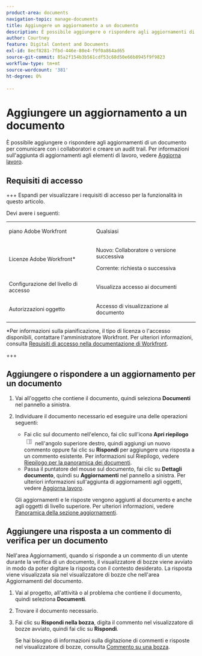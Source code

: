 ```yaml
---
product-area: documents
navigation-topic: manage-documents
title: Aggiungere un aggiornamento a un documento
description: È possibile aggiungere o rispondere agli aggiornamenti di un documento per comunicare con i collaboratori e creare un audit trail. Per informazioni sull'aggiunta di aggiornamenti agli elementi di lavoro, vedere Aggiornare il lavoro.
author: Courtney
feature: Digital Content and Documents
exl-id: 8ecf8281-7fbd-446e-80e4-f9f0a864ad65
source-git-commit: 85a2f154b3b561cdf53c68d50e66b8945f9f9823
workflow-type: tm+mt
source-wordcount: '381'
ht-degree: 0%

---
```


# Aggiungere un aggiornamento a un documento

<!--Audited: April, 2024-->

È possibile aggiungere o rispondere agli aggiornamenti di un documento per comunicare con i collaboratori e creare un audit trail. Per informazioni sull&#39;aggiunta di aggiornamenti agli elementi di lavoro, vedere [Aggiorna lavoro](../../workfront-basics/updating-work-items-and-viewing-updates/update-work.md).

## Requisiti di accesso

+++ Espandi per visualizzare i requisiti di accesso per la funzionalità in questo articolo.

Devi avere i seguenti:

<table style="table-layout:auto"> 
 <col> 
 <col> 
 <tbody> 
  <tr> 
   <td role="rowheader">piano Adobe Workfront</td> 
   <td> <p> Qualsiasi</p> </td> 
  </tr> 
  <tr> 
   <td role="rowheader">Licenze Adobe Workfront*</td> 
   <td> <p>Nuovo: Collaboratore o versione successiva</p> 
   <p>Corrente: richiesta o successiva</p>
   </td> 
  </tr> 
  <tr> 
   <td role="rowheader">Configurazione del livello di accesso</td> 
   <td> <p>Visualizza accesso ai documenti</p> </td> 
  </tr>

<tr> 
   <td role="rowheader">Autorizzazioni oggetto</td> 
   <td> <p>Accesso di visualizzazione al documento</p> </td> 
  </tr> 
 </tbody> 
</table>

*Per informazioni sulla pianificazione, il tipo di licenza o l&#39;accesso disponibili, contattare l&#39;amministratore Workfront. Per ulteriori informazioni, consulta [Requisiti di accesso nella documentazione di Workfront](/help/quicksilver/administration-and-setup/add-users/access-levels-and-object-permissions/access-level-requirements-in-documentation.md).

+++

## Aggiungere o rispondere a un aggiornamento per un documento

1. Vai all&#39;oggetto che contiene il documento, quindi seleziona **Documenti** nel pannello a sinistra.
1. Individuare il documento necessario ed eseguire una delle operazioni seguenti:

   * Fai clic sul documento nell&#39;elenco, fai clic sull&#39;icona **Apri riepilogo** ![Apri riepilogo](assets/qs-summary-in-new-toolbar-small.png) nell&#39;angolo superiore destro, quindi aggiungi un nuovo commento oppure fai clic su **Rispondi** per aggiungere una risposta a un commento esistente. Per informazioni sul Riepilogo, vedere [Riepilogo per la panoramica dei documenti](../../documents/managing-documents/summary-for-documents.md).
   * Passa il puntatore del mouse sul documento, fai clic su **Dettagli documento**, quindi su **Aggiornamenti** nel pannello a sinistra.
Per ulteriori informazioni sull&#39;aggiunta di aggiornamenti agli oggetti, vedere [Aggiorna lavoro](../../workfront-basics/updating-work-items-and-viewing-updates/update-work.md).

   Gli aggiornamenti e le risposte vengono aggiunti al documento e anche agli oggetti di livello superiore. Per ulteriori informazioni, vedere [Panoramica della sezione aggiornamenti](../../workfront-basics/updating-work-items-and-viewing-updates/updates-tab-overview.md).


## Aggiungere una risposta a un commento di verifica per un documento

Nell&#39;area Aggiornamenti, quando si risponde a un commento di un utente durante la verifica di un documento, il visualizzatore di bozze viene avviato in modo da poter digitare la risposta con il contesto desiderato. La risposta viene visualizzata sia nel visualizzatore di bozze che nell&#39;area Aggiornamenti del documento.

1. Vai al progetto, all&#39;attività o al problema che contiene il documento, quindi seleziona **Documenti**.
1. Trovare il documento necessario.

1. Fai clic su **Rispondi nella bozza**, digita il commento nel visualizzatore di bozze avviato, quindi fai clic su **Rispondi**.

   Se hai bisogno di informazioni sulla digitazione di commenti e risposte nel visualizzatore di bozze, consulta [Commento su una bozza](../../review-and-approve-work/proofing/reviewing-proofs-within-workfront/comment-on-a-proof/comment-on-proof-1.md).
